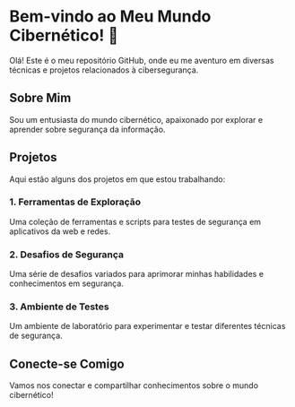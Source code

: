 # Bem-vindo ao Meu Mundo Cibernético! 👾

Olá! Este é o meu repositório GitHub, onde eu me aventuro em diversas técnicas e projetos relacionados à cibersegurança.

## Sobre Mim

Sou um entusiasta do mundo cibernético, apaixonado por explorar e aprender sobre segurança da informação.

## Projetos

Aqui estão alguns dos projetos em que estou trabalhando:

### 1. Ferramentas de Exploração

Uma coleção de ferramentas e scripts para testes de segurança em aplicativos da web e redes.

### 2. Desafios de Segurança

Uma série de desafios variados para aprimorar minhas habilidades e conhecimentos em segurança.

### 3. Ambiente de Testes

Um ambiente de laboratório para experimentar e testar diferentes técnicas de segurança.

## Conecte-se Comigo

Vamos nos conectar e compartilhar conhecimentos sobre o mundo cibernético!
